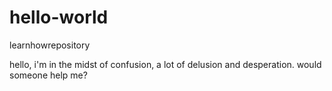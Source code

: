 # hello-world
learnhowrepository

hello, i'm in the midst of confusion, a lot of delusion and desperation.
would someone help me?
